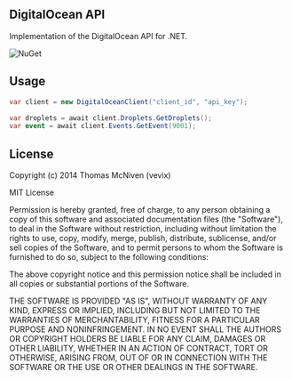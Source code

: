 ## DigitalOcean API

Implementation of the DigitalOcean API for .NET.

![NuGet](http://i.imgur.com/M4DTYI4.png)

## Usage

```csharp
var client = new DigitalOceanClient("client_id", "api_key");

var droplets = await client.Droplets.GetDroplets();
var event = await client.Events.GetEvent(9001);
```

## License

Copyright (c) 2014 Thomas McNiven (vevix)

MIT License

Permission is hereby granted, free of charge, to any person obtaining a copy of this software and associated documentation files (the "Software"), to deal in the Software without restriction, including without limitation the rights to use, copy, modify, merge, publish, distribute, sublicense, and/or sell copies of the Software, and to permit persons to whom the Software is furnished to do so, subject to the following conditions:

The above copyright notice and this permission notice shall be included in all copies or substantial portions of the Software.

THE SOFTWARE IS PROVIDED "AS IS", WITHOUT WARRANTY OF ANY KIND, EXPRESS OR IMPLIED, INCLUDING BUT NOT LIMITED TO THE WARRANTIES OF MERCHANTABILITY, FITNESS FOR A PARTICULAR PURPOSE AND NONINFRINGEMENT. IN NO EVENT SHALL THE AUTHORS OR COPYRIGHT HOLDERS BE LIABLE FOR ANY CLAIM, DAMAGES OR OTHER LIABILITY, WHETHER IN AN ACTION OF CONTRACT, TORT OR OTHERWISE, ARISING FROM, OUT OF OR IN CONNECTION WITH THE SOFTWARE OR THE USE OR OTHER DEALINGS IN THE SOFTWARE.
